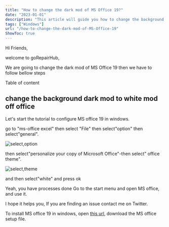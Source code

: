 ```yaml
---
title: "How to change the dark mod of MS Office 19?"
date: "2023-01-01"
description: "This article will guide you how to change the background theme msoffice-19 "
tags: ["Windows"]
url: "/how-to-change-the-dark-mod-of-MS-Office-19"
ShowToc: true
---
```


Hi Friends,

welcome to   goRepairHub,


We are going to change the dark mod of MS Office 19 then we have to follow bellow steps

Table of content

## change the background dark mod to white mod off office

Let's start the tutorial to configure MS office 19 in windows.

 go to "ms-office excel" then select  "File" then select"option" then select"general". 

![select,option](https://gorepairhub.github.io/images/2022-11-20-change-the-dark-mod-of-MS-Office-19/info.png)


then select"personalize your copy of Microsoft Office"-then select" office theme".

![select,theme](https://gorepairhub.github.io/images/2022-11-20-change-the-dark-mod-of-MS-Office-19/genral.png)

and then select"white" and press ok


Yeah, you have processes done Go to the start menu and open MS office, and use it.

I hope it helps you, If you are finding an issue contact me on Twitter.

To install MS office 19 in windows, open <a href="https://getintopc.com/softwares/office-tools/office-2019-pro-plus-june-2021-free-download-1269397/">
this url</a>, download the MS office setup file.